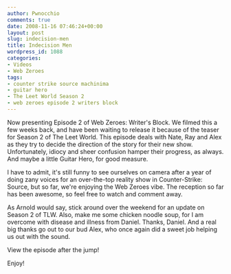 ```yaml
---
author: Pwnocchio
comments: true
date: 2008-11-16 07:46:24+00:00
layout: post
slug: indecision-men
title: Indecision Men
wordpress_id: 1088
categories:
- Videos
- Web Zeroes
tags:
- counter strike source machinima
- guitar hero
- The Leet World Season 2
- web zeroes episode 2 writers block
---
```


Now presenting Episode 2 of Web Zeroes: Writer's Block. We filmed this a few weeks back, and have been waiting to release it because of the teaser for Season 2 of The Leet World. This episode deals with Nate, Ray and Alex as they try to decide the direction of the story for their new show. Unfortunately, idiocy and sheer confusion hamper their progress, as always. And maybe a little Guitar Hero, for good measure.

I have to admit, it's still funny to see ourselves on camera after a year of doing zany voices for an over-the-top reality show in Counter-Strike: Source, but so far, we're enjoying the Web Zeroes vibe. The reception so far has been awesome, so feel free to watch and comment away.

As Arnold would say, stick around over the weekend for an update on Season 2 of TLW. Also, make me some chicken noodle soup, for I am overcome with disease and illness from Daniel. Thanks, Daniel. And a real big thanks go out to our bud Alex, who once again did a sweet job helping us out with the sound.

View the episode after the jump!

<!-- more -->



Enjoy!

